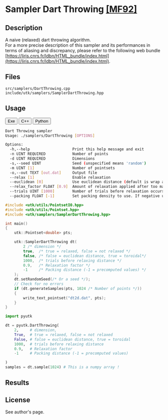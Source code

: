 # Sampler Dart Throwing [[MF92]](http://www.dgp.toronto.edu/~elf/.misc/poissondisk.pdf)

## Description

A naive (relaxed) dart throwing algorithm.  
For a more precise description of this sampler and its performances in terms of aliasing and discrepancy, please refer to the following web bundle [https://liris.cnrs.fr/ldbn/HTML_bundle/index.html](https://liris.cnrs.fr/ldbn/HTML_bundle/index.html).

## Files

```
src/samplers/DartThrowing.cpp  
include/utk/samplers/SamplerDartThrowing.hpp
```

## Usage

<button class="tablink exebutton" onclick="openCode('exe', this)" markdown="1">Exe</button> 
<button class="tablink cppbutton" onclick="openCode('cpp', this)" markdown="1">C++</button> 
<button class="tablink pybutton" onclick="openCode('py', this)" markdown="1">Python</button> 
<br/>
  

<div class="exe tabcontent">

```bash
Dart Throwing sampler
Usage: ./samplers/DartThrowing [OPTIONS]

Options:
  -h,--help                   Print this help message and exit
  -n UINT REQUIRED            Number of points
  -d UINT REQUIRED            Dimensions
  -s,--seed UINT              Seed (unspecified means 'random')
  -m UINT [1]                 Number of pointsets
  -o,--out TEXT [out.dat]     Output file
  --relax [1]                 Enable relaxation
  --euclidean [0]             Use euclidean distance (default is wrap around)
  --relax_factor FLOAT [0.9]  Amount of relaxation applied after too many unsucessful trials
  --trials UINT [1000]        Number of trials before relaxation occurs
  --packing FLOAT [-1]        Set packing density to use. If negative use precomputed values (meaningfull only when D < 9)
```

</div>

<div class="cpp tabcontent">

```  cpp
#include <utk/utils/PointsetIO.hpp>
#include <utk/utils/Pointset.hpp>
#include <utk/samplers/SamplerDartThrowing.hpp>

int main()
{
    utk::Pointset<double> pts;

    utk::SamplerDartThrowing dt(
        2 /* dimension */
        true,  /* true = relaxed, false = not relaxed */
        false, /* false = euclidean distance, true = toroidal*/
        1000,  /* trials before relaxing distance */ 
        0.9,   /* Relaxation factor */
        -1     /* Packing distance (-1 = precomputed values) */
    );
    dt.setRandomSeed(/* Or a seed */);
    // Check for no errors
    if (dt.generateSamples(pts, 1024 /* Number of points */))
    {
        write_text_pointset("dt2d.dat", pts);
    }
}
```  

</div>

<div class="py tabcontent">

``` python
import pyutk

dt = pyutk.DartThrowing(
    2,     # dimension, 
    True,  # true = relaxed, false = not relaxed
    False, # false = euclidean distance, true = toroidal
    1000,  # trials before relaxing distance 
    0.9,   # Relaxation factor
    -1     # Packing distance (-1 = precomputed values)

)
samples = dt.sample(1024) # This is a numpy array !
```  

</div>

## Results

<div class="results"></div>
<script>
  window.addEventListener('DOMContentLoaded', function() { show_results(); }); 
</script>

## License

See author's page.